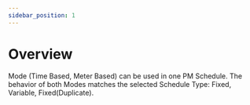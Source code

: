 ```yaml
---
sidebar_position: 1
---
```


# Overview

Mode (Time Based, Meter Based) can be used in one PM Schedule. The behavior of both Modes matches the selected Schedule Type: Fixed, Variable, Fixed(Duplicate).
